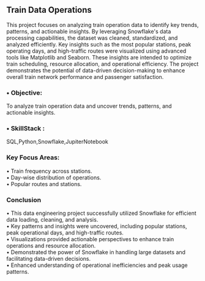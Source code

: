 ## Train Data Operations
This project focuses on analyzing train operation data to identify key trends, patterns, and actionable insights. By leveraging Snowflake's data processing capabilities, the dataset was cleaned, standardized, and analyzed efficiently. Key insights such as the most popular stations, peak operating days, and high-traffic routes were visualized using advanced tools like Matplotlib and Seaborn. These insights are intended to optimize train scheduling, resource allocation, and operational efficiency. The project demonstrates the potential of data-driven decision-making to enhance overall train network performance and passenger satisfaction.

### • Objective: 
To analyze train operation data and uncover trends, patterns, and actionable insights.
### • SkillStack :
SQL,Python,Snowflake,JupiterNotebook
### Key Focus Areas:
• Train frequency across stations.\
• Day-wise distribution of operations.\
• Popular routes and stations.
### Conclusion
• This data engineering project successfully utilized Snowflake for efficient data loading, cleaning, 
and analysis.\
• Key patterns and insights were uncovered, including popular stations, peak operational days, and
high-traffic routes.\
• Visualizations provided actionable perspectives to enhance train operations and resource 
allocation.\
• Demonstrated the power of Snowflake in handling large datasets and facilitating data-driven
decisions.\
• Enhanced understanding of operational inefficiencies and peak usage patterns.
